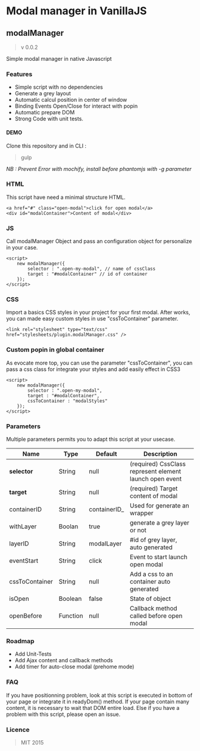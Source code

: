 # Modal manager in VanillaJS 

## modalManager
> v 0.0.2

Simple modal manager in native Javascript

### Features 
+ Simple script with no dependencies
+ Generate a grey layout
+ Automatic calcul position in center of window
+ Binding Events Open/Close for interact with popin
+ Automatic prepare DOM
+ Strong Code with unit tests.

#### DEMO
Clone this repository and in CLI : 
> gulp

*NB : Prevent Error with mochify, install before phantomjs with -g parameter*

### HTML
This script have need a minimal structure HTML.
```
<a href="#" class="open-modal">click for open modal</a>
<div id="modalContainer">Content of modal</div>
```

### JS
Call modalManager Object and pass an configuration object for personalize in your case. 
```
<script>
	new modalManager({
		selector : ".open-my-modal", // name of cssClass
    	target : "#modalContainer" // id of container
	});
</script>
```

### CSS
Import a basics CSS styles in your project for your first modal. 
After works, you can made easy custom styles in use "cssToContainer" parameter.

```
<link rel="stylesheet" type="text/css" href="stylesheets/plugin.modalManager.css" />
```

### Custom popin in global container
As evocate more top, you can use the parameter "cssToContainer", you can pass a css class for integrate your styles and add easily effect in CSS3
```
<script>
	new modalManager({
		selector : ".open-my-modal",
    	target : "#modalContainer",
    	cssToContainer : "modalStyles"
	});
</script>
```

### Parameters
Multiple parameters permits you to adapt this script at your usecase.


| Name 		     | Type     | Default    	    | Description 							  						  |
|----------------|----------|-------------------|-----------------------------------------------------------------|
| **selector** 	 | String   | null         		| (required) CssClass represent element launch open event         |
| **target**     | String   | null         		| (required) Target content of modal 		 		 			  |
| containerID    | String   | containerID_      | Used for generate an wrapper 							 		  |
| withLayer      | Boolan   | true				| generate a grey layer or not									  |
| layerID	     | String   | modalLayer        | #id of grey layer, auto generated								  |
| eventStart     | String   | click				| Event to start launch open modal 								  |
| cssToContainer | String   | null				| Add a css to an container auto generated 						  |
| isOpen 		 | Boolean  | false   			| State of object  												  |
| openBefore     | Function | null				| Callback method called before open modal 						  |

### Roadmap
+ Add Unit-Tests
+ Add Ajax content and callback methods
+ Add timer for auto-close modal (prehome mode)

### FAQ
If you have positionning problem, look at this script is executed in bottom of your page or integrate it in readyDom() method. If your page contain many content, it is necessary to wait that DOM entire load.
Else if you have a problem with this script, please open an issue.

### Licence 
> MIT 2015





